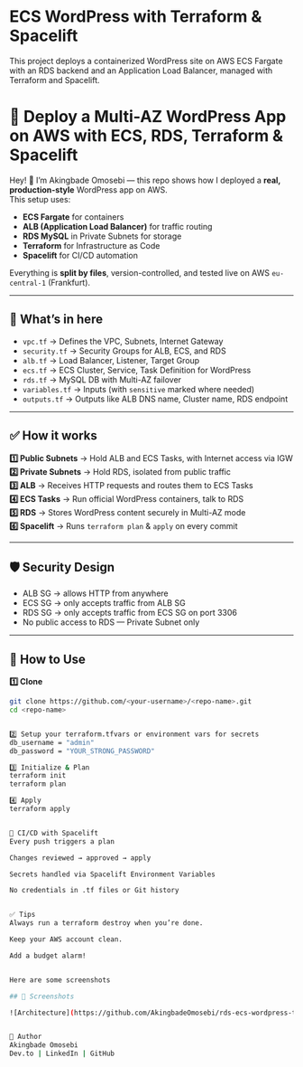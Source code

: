 # ECS WordPress with Terraform & Spacelift

This project deploys a containerized WordPress site on AWS ECS Fargate with an RDS backend and an Application Load Balancer, managed with Terraform and Spacelift.
# 🚀 Deploy a Multi-AZ WordPress App on AWS with ECS, RDS, Terraform & Spacelift

Hey! 👋 I’m Akingbade Omosebi — this repo shows how I deployed a **real, production-style** WordPress app on AWS.  
This setup uses:
- **ECS Fargate** for containers
- **ALB (Application Load Balancer)** for traffic routing
- **RDS MySQL** in Private Subnets for storage
- **Terraform** for Infrastructure as Code
- **Spacelift** for CI/CD automation

Everything is **split by files**, version-controlled, and tested live on AWS `eu-central-1` (Frankfurt).

---

## 📌 **What’s in here**

- `vpc.tf` → Defines the VPC, Subnets, Internet Gateway
- `security.tf` → Security Groups for ALB, ECS, and RDS
- `alb.tf` → Load Balancer, Listener, Target Group
- `ecs.tf` → ECS Cluster, Service, Task Definition for WordPress
- `rds.tf` → MySQL DB with Multi-AZ failover
- `variables.tf` → Inputs (with `sensitive` marked where needed)
- `outputs.tf` → Outputs like ALB DNS name, Cluster name, RDS endpoint

---

## ✅ **How it works**

**1️⃣ Public Subnets** → Hold ALB and ECS Tasks, with Internet access via IGW  
**2️⃣ Private Subnets** → Hold RDS, isolated from public traffic  
**3️⃣ ALB** → Receives HTTP requests and routes them to ECS Tasks  
**4️⃣ ECS Tasks** → Run official WordPress containers, talk to RDS  
**5️⃣ RDS** → Stores WordPress content securely in Multi-AZ mode  
**6️⃣ Spacelift** → Runs `terraform plan` & `apply` on every commit

---

## 🛡️ **Security Design**

- ALB SG → allows HTTP from anywhere
- ECS SG → only accepts traffic from ALB SG
- RDS SG → only accepts traffic from ECS SG on port 3306
- No public access to RDS — Private Subnet only

---

## 📌 **How to Use**

**1️⃣ Clone**
```bash
git clone https://github.com/<your-username>/<repo-name>.git
cd <repo-name>


2️⃣ Setup your terraform.tfvars or environment vars for secrets
db_username = "admin"
db_password = "YOUR_STRONG_PASSWORD"

3️⃣ Initialize & Plan
terraform init
terraform plan

4️⃣ Apply
terraform apply


🚦 CI/CD with Spacelift
Every push triggers a plan

Changes reviewed → approved → apply

Secrets handled via Spacelift Environment Variables

No credentials in .tf files or Git history


✅ Tips
Always run a terraform destroy when you’re done.

Keep your AWS account clean.

Add a budget alarm!


Here are some screenshots

## 📸 Screenshots

![Architecture](https://github.com/AkingbadeOmosebi/rds-ecs-wordpress-terraform/blob/main/screenshots/architecture.png?raw=true)


🫡 Author
Akingbade Omosebi
Dev.to | LinkedIn | GitHub